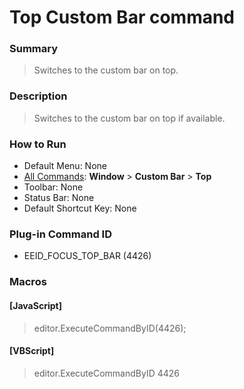 # Top Custom Bar command

### Summary

> Switches to the custom bar on top.

### Description

> Switches to the custom bar on top if available.

### How to Run

- Default Menu: None
- [All Commands](../tools/all_commands): **Window**
\> **Custom Bar** \> **Top**
- Toolbar: None
- Status Bar: None
- Default Shortcut Key: None

### Plug-in Command ID

- EEID\_FOCUS\_TOP\_BAR (4426)

### Macros

#### \[JavaScript\]

> editor.ExecuteCommandByID(4426);

#### \[VBScript\]

> editor.ExecuteCommandByID 4426

